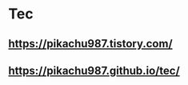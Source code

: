 # Tec

## <a href="https://pikachu987.tistory.com/">https://pikachu987.tistory.com/</a>

## <a href="https://pikachu987.github.io/tec/">https://pikachu987.github.io/tec/</a>